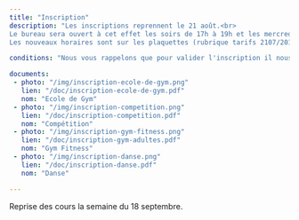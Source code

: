 ```yaml
---
title: "Inscription"
description: "Les inscriptions reprennent le 21 août.<br>
Le bureau sera ouvert à cet effet les soirs de 17h à 19h et les mercredi de 10h à 11h30 et de 13h30 à 19h.<br>
Les nouveaux horaires sont sur les plaquettes (rubrique tarifs 2107/2018) ainsi que sur les fiches d'inscriptions que vous trouverez ci-dessous."

conditions: "Nous vous rappelons que pour valider l'inscription il nous faut impérativement le règlement.<br> Le certificat médical est obligatoire pour les activités gyms."

documents:
 - photo: "/img/inscription-ecole-de-gym.png"
   lien: "/doc/inscription-ecole-de-gym.pdf"
   nom: "Ecole de Gym"
 - photo: "/img/inscription-competition.png"
   lien: "/doc/inscription-competition.pdf"
   nom: "Compétition"
 - photo: "/img/inscription-gym-fitness.png"
   lien: "/doc/inscription-gym-adultes.pdf"
   nom: "Gym Fitness"
 - photo: "/img/inscription-danse.png"
   lien: "/doc/inscription-danse.pdf"
   nom: "Danse"

---
```


Reprise des cours la semaine du 18 septembre.
